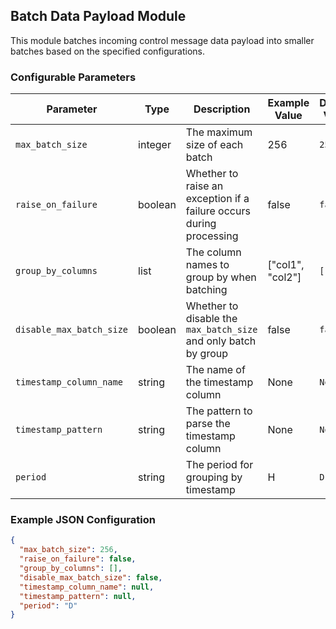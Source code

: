 <!--
SPDX-FileCopyrightText: Copyright (c) 2022-2023, NVIDIA CORPORATION & AFFILIATES. All rights reserved.
SPDX-License-Identifier: Apache-2.0

Licensed under the Apache License, Version 2.0 (the "License");
you may not use this file except in compliance with the License.
You may obtain a copy of the License at

http://www.apache.org/licenses/LICENSE-2.0

Unless required by applicable law or agreed to in writing, software
distributed under the License is distributed on an "AS IS" BASIS,
WITHOUT WARRANTIES OR CONDITIONS OF ANY KIND, either express or implied.
See the License for the specific language governing permissions and
limitations under the License.
-->

## Batch Data Payload Module

This module batches incoming control message data payload into smaller batches based on the specified configurations.

### Configurable Parameters

| Parameter                   | Type       | Description                       | Example Value                   | Default Value |
|-----------------------------|------------|-----------------------------------|---------------------------------|---------------|
| `max_batch_size`            | integer        | The maximum size of each batch    | 256                             | `256`        |
| `raise_on_failure`          | boolean       | Whether to raise an exception if a failure occurs during processing | false | `false` |
| `group_by_columns`          | list       | The column names to group by when batching | ["col1", "col2"]                     | `[]`            |
| `disable_max_batch_size`    | boolean       | Whether to disable the `max_batch_size` and only batch by group     | false         | `false`         |
| `timestamp_column_name`     | string        | The name of the timestamp column  | None                          | `None`          |
| `timestamp_pattern`         | string        | The pattern to parse the timestamp column | None                    | `None`          |
| `period`                    | string        | The period for grouping by timestamp | H                          | `D`           |


### Example JSON Configuration

```json
{
  "max_batch_size": 256,
  "raise_on_failure": false,
  "group_by_columns": [],
  "disable_max_batch_size": false,
  "timestamp_column_name": null,
  "timestamp_pattern": null,
  "period": "D"
}
```
